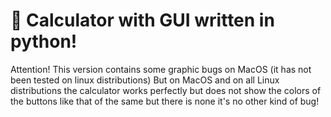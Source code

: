 # 🧮 Calculator with GUI written in python!
Attention! This version contains some graphic bugs on MacOS (it has not been tested on linux distributions) But on MacOS and on all Linux distributions the calculator works perfectly but does not show the colors of the buttons like that of the same but there is none it's no other kind of bug!
